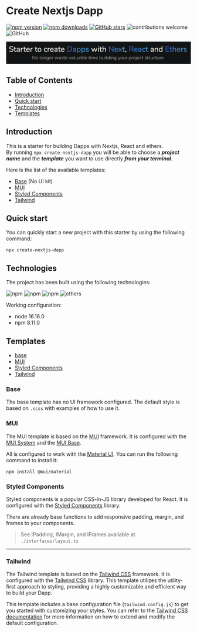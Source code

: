# Create Nextjs Dapp

[![npm version](https://img.shields.io/npm/v/create-nextjs-dapp?color=blue)](https://www.npmjs.com/package/create-nextjs-dapp)
[![npm downloads](https://img.shields.io/npm/dm/create-nextjs-dapp.svg?color=blue)](https://www.npmjs.com/package/create-nextjs-dapp)
[![GitHub stars](https://img.shields.io/github/stars/JeremyTheintz/create-nextjs-dapp.svg?label=Stars&style=flat&logo=github&color=blue)](https://www.npmjs.com/package/create-nextjs-dapp)
![contributions welcome](https://img.shields.io/badge/contributions-welcome-blue.svg?style=flat&logo=github)
![GitHub](https://img.shields.io/github/license/JeremyTheintz/create-nextjs-dapp?color=blue)

![image](https://github.com/JeremyTheintz/create-nextjs-dapp/raw/main/doc/tagline.png)

## Table of Contents

- [Introduction](#introduction)
- [Quick start](#quick-start)
- [Technologies](#technologies)
- [Templates](#templates)

## Introduction

This is a starter for building Dapps with Nextjs, React and ethers.  
By running `npx create-nextjs-dapp` you will be able to choose a **_project name_** and the **_template_** you want to use directly **_from your terminal_**.

Here is the list of the available templates:

- [Base](#base) (No UI kit)
- [MUI](#mui)
- [Styled Components](#styled-components)
- [Tailwind](#tailwind)

## Quick start

You can quickly start a new project with this starter by using the following command:

```
npx create-nextjs-dapp
```

## Technologies

The project has been built using the following technologies:

![npm](https://img.shields.io/npm/v/react?label=React)
![npm](https://img.shields.io/npm/v/next?label=Next)
![npm](https://img.shields.io/npm/v/typescript?label=TypeScript)
![ethers](https://img.shields.io/npm/v/ethers?style=flat&label=Ethers)

Working configuration:

- node 16.16.0
- npm 8.11.0

## Templates

- [base](#base)
- [MUI](#mui)
- [Styled Components](#styled-components)
- [Tailwind](#tailwind)

### Base

The base template has no UI framework configured. The default style is based on `.scss` with examples of how to use it.

### MUI

The MUI template is based on the [MUI](https://mui.com/) framework. It is configured with the [MUI System](https://mui.com/system/getting-started/overview/) and the [MUI Base](https://mui.com/base/getting-started/overview/).

All is configured to work with the [Material UI](https://mui.com/material-ui/getting-started/overview/).
You can run the following command to install it:

```
npm install @mui/material
```

### Styled Components

Styled components is a popular CSS-in-JS library developed for React. It is configured with the [Styled Components](https://styled-components.com/) library.

There are already base functions to add responsive padding, margin, and frames to your components.

> See IPadding, IMargin, and IFrames available at `./interfaces/layout.ts`

---

### Tailwind

The Tailwind template is based on the [Tailwind CSS](https://tailwindcss.com/) framework. It is configured with the [Tailwind CSS](https://tailwindcss.com/docs/installation) library. This template utilizes the utility-first approach to styling, providing a highly customizable and efficient way to build your Dapp.

This template includes a base configuration file (`tailwind.config.js`) to get you started with customizing your styles. You can refer to the [Tailwind CSS documentation](https://tailwindcss.com/docs/configuration) for more information on how to extend and modify the default configuration.
